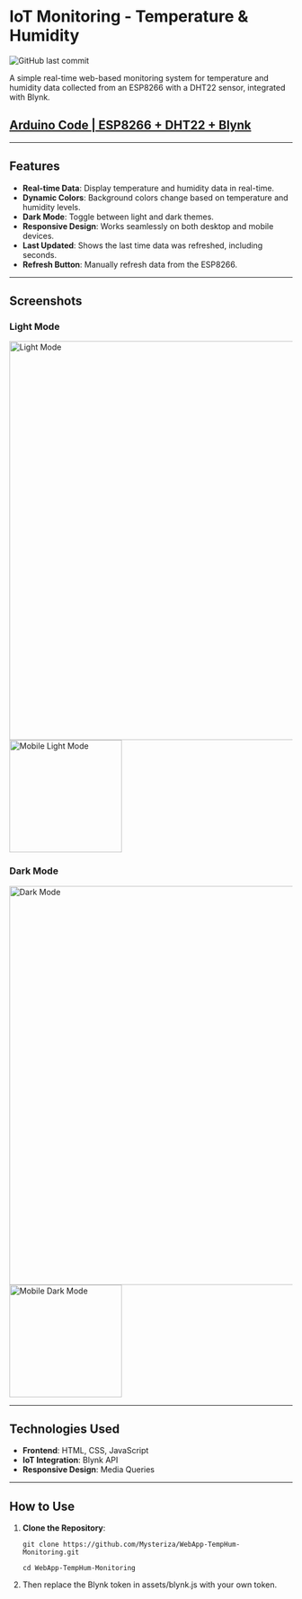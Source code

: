# IoT Monitoring - Temperature & Humidity
![GitHub last commit](https://img.shields.io/github/last-commit/Mysteriza/WebApp-TempHum-Monitoring)

A simple real-time web-based monitoring system for temperature and humidity data collected from an ESP8266 with a DHT22 sensor, integrated with Blynk.

## [Arduino Code | ESP8266 + DHT22 + Blynk](https://github.com/Mysteriza/DHT22-Blynk-Monitoring)

---

## Features

- **Real-time Data**: Display temperature and humidity data in real-time.
- **Dynamic Colors**: Background colors change based on temperature and humidity levels.
- **Dark Mode**: Toggle between light and dark themes.
- **Responsive Design**: Works seamlessly on both desktop and mobile devices.
- **Last Updated**: Shows the last time data was refreshed, including seconds.
- **Refresh Button**: Manually refresh data from the ESP8266.

---

## Screenshots
### Light Mode
<img src="https://github.com/user-attachments/assets/81620df0-86e8-45f7-8c1c-de49a2c07bc3" alt="Light Mode" width="710" />
<img src="https://github.com/user-attachments/assets/020ca4b7-f67e-4d07-a0de-2bbc0c26058b" alt="Mobile Light Mode" width="200" />

### Dark Mode
<img src="https://github.com/user-attachments/assets/4743a873-6854-4987-8ccc-ac2beb382b34" alt="Dark Mode" width="710" />
<img src="https://github.com/user-attachments/assets/051e7a70-b8ce-43a0-97b3-7471c5c5ee49" alt="Mobile Dark Mode" width="200" />

---

## Technologies Used

- **Frontend**: HTML, CSS, JavaScript
- **IoT Integration**: Blynk API
- **Responsive Design**: Media Queries

---

## How to Use

1. **Clone the Repository**:
   ```
   git clone https://github.com/Mysteriza/WebApp-TempHum-Monitoring.git
   ```
   ```
   cd WebApp-TempHum-Monitoring
   ```
2. Then replace the Blynk token in assets/blynk.js with your own token.
